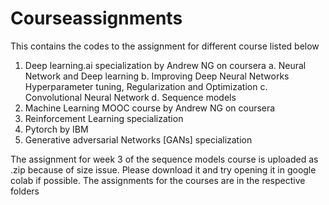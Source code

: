 # Courseassignments


This contains the codes to the assignment for different course listed below
1. Deep learning.ai specialization by Andrew NG on coursera
  a. Neural Network and Deep learning
  b. Improving Deep Neural Networks Hyperparameter tuning, Regularization and Optimization
  c. Convolutional Neural Network
  d. Sequence models
2. Machine Learning MOOC course by Andrew NG on coursera
3. Reinforcement Learning specialization
4. Pytorch by IBM
5. Generative adversarial Networks [GANs] specialization


The assignment for week 3 of the sequence models course is uploaded as .zip because of size issue. Please download it and try opening it in google colab if possible. The assignments for the courses are in the respective folders 
